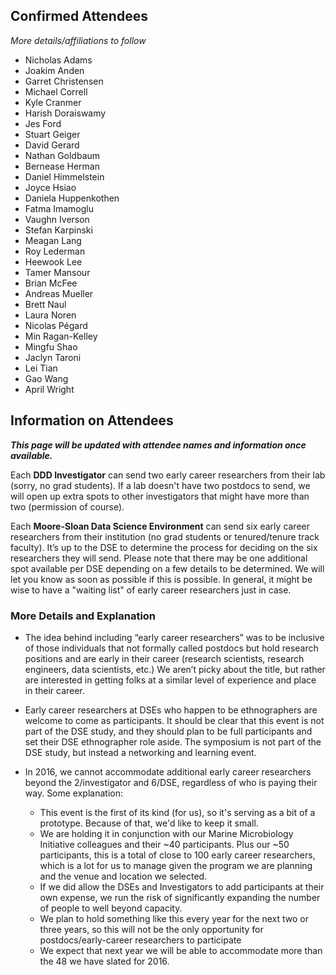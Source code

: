 ## Confirmed Attendees 

_More details/affiliations to follow_

- Nicholas Adams
- Joakim Anden
- Garret Christensen
- Michael Correll
- Kyle Cranmer
- Harish Doraiswamy
- Jes Ford
- Stuart Geiger
- David Gerard
- Nathan Goldbaum
- Bernease Herman
- Daniel Himmelstein
- Joyce Hsiao
- Daniela Huppenkothen
- Fatma Imamoglu
- Vaughn Iverson
- Stefan Karpinski
- Meagan Lang
- Roy Lederman
- Heewook Lee
- Tamer Mansour
- Brian McFee
- Andreas Mueller
- Brett Naul
- Laura Noren
- Nicolas Pégard
- Min Ragan-Kelley
- Mingfu Shao
- Jaclyn Taroni
- Lei Tian
- Gao Wang
- April Wright

## Information on Attendees

_**This page will be updated with attendee names and information once available.**_

Each **DDD Investigator** can send two early career researchers from their lab (sorry, no grad students). If a lab doesn't have two postdocs to send, we will open up extra spots to other investigators that might have more than two (permission of course).

Each **Moore-Sloan Data Science Environment** can send six early career researchers from their institution (no grad students or tenured/tenure track faculty). It’s up to the DSE to determine the process for deciding on the six researchers they will send. Please note that there may be one additional spot available per DSE depending on a few details to be determined. We will let you know as soon as possible if this is possible. In general, it might be wise to have a "waiting list" of early career researchers just in case.

### More Details and Explanation

* The idea behind including “early career researchers” was to be inclusive of those individuals that not formally called postdocs but hold research positions and are early in their career (research scientists, research engineers, data scientists, etc.) We aren’t picky about the title, but rather are interested in getting folks at a similar level of experience and place in their career.

* Early career researchers at DSEs who happen to be ethnographers are welcome to come as participants. It should be clear that this event is not part of the DSE study, and they should plan to be full participants and set their DSE ethnographer role aside. The symposium is not part of the DSE study, but instead a networking and learning event.

* In 2016, we cannot accommodate additional early career researchers beyond the 2/investigator and 6/DSE, regardless of who is paying their way. Some explanation:
	* This event is the first of its kind (for us), so it's serving as a bit of a prototype. Because of that, we'd like to keep it small. 
	* We are holding it in conjunction with our Marine Microbiology Initiative colleagues and their ~40 participants. Plus our ~50 participants, this is a total of close to 100 early career researchers, which is a lot for us to manage given the program we are planning and the venue and location we selected.
	* If we did allow the DSEs and Investigators to add participants at their own expense, we run the risk of significantly expanding the number of people to well beyond capacity. 
	* We plan to hold something like this every year for the next two or three years, so this will not be the only opportunity for postdocs/early-career researchers to participate
	* We expect that next year we will be able to accommodate more than the 48 we have slated for 2016. 

